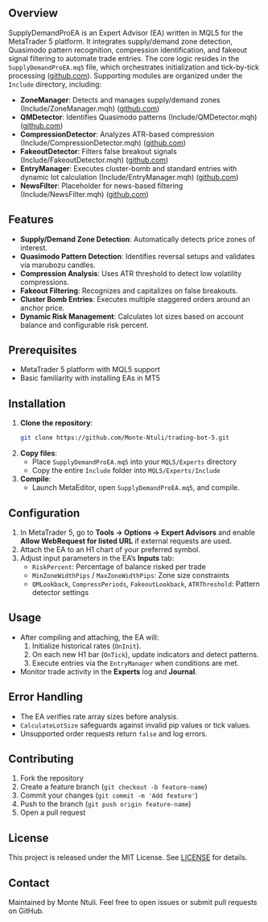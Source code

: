 ## Overview

SupplyDemandProEA is an Expert Advisor (EA) written in MQL5 for the MetaTrader 5 platform. It integrates supply/demand zone detection, Quasimodo pattern recognition, compression identification, and fakeout signal filtering to automate trade entries. The core logic resides in the `SupplyDemandProEA.mq5` file, which orchestrates initialization and tick-by-tick processing ([github.com](https://github.com/Monte-Ntuli/trading-bot-5/blob/main/SupplyDemandProEA/SupplyDemandProEA.mq5)). Supporting modules are organized under the `Include` directory, including:

- **ZoneManager**: Detects and manages supply/demand zones (Include/ZoneManager.mqh) ([github.com](https://github.com/Monte-Ntuli/trading-bot-5/blob/main/SupplyDemandProEA/Include/ZoneManager.mqh))
- **QMDetector**: Identifies Quasimodo patterns (Include/QMDetector.mqh) ([github.com](https://github.com/Monte-Ntuli/trading-bot-5/blob/main/SupplyDemandProEA/Include/QMDetector.mqh))
- **CompressionDetector**: Analyzes ATR-based compression (Include/CompressionDetector.mqh) ([github.com](https://github.com/Monte-Ntuli/trading-bot-5/blob/main/SupplyDemandProEA/Include/CompressionDetector.mqh))
- **FakeoutDetector**: Filters false breakout signals (Include/FakeoutDetector.mqh) ([github.com](https://github.com/Monte-Ntuli/trading-bot-5/blob/main/SupplyDemandProEA/Include/FakeoutDetector.mqh))
- **EntryManager**: Executes cluster-bomb and standard entries with dynamic lot calculation (Include/EntryManager.mqh) ([github.com](https://github.com/Monte-Ntuli/trading-bot-5/blob/main/SupplyDemandProEA/Include/EntryManager.mqh))
- **NewsFilter**: Placeholder for news-based filtering (Include/NewsFilter.mqh) ([github.com](https://github.com/Monte-Ntuli/trading-bot-5/blob/main/SupplyDemandProEA/Include/NewsFilter.mqh))

## Features

- **Supply/Demand Zone Detection**: Automatically detects price zones of interest.
- **Quasimodo Pattern Detection**: Identifies reversal setups and validates via marubozu candles.
- **Compression Analysis**: Uses ATR threshold to detect low volatility compressions.
- **Fakeout Filtering**: Recognizes and capitalizes on false breakouts.
- **Cluster Bomb Entries**: Executes multiple staggered orders around an anchor price.
- **Dynamic Risk Management**: Calculates lot sizes based on account balance and configurable risk percent.

## Prerequisites

- MetaTrader 5 platform with MQL5 support
- Basic familiarity with installing EAs in MT5

## Installation

1. **Clone the repository**:
   ```bash
   git clone https://github.com/Monte-Ntuli/trading-bot-5.git
   ```
2. **Copy files**:
   - Place `SupplyDemandProEA.mq5` into your `MQL5/Experts` directory
   - Copy the entire `Include` folder into `MQL5/Experts/Include`
3. **Compile**:
   - Launch MetaEditor, open `SupplyDemandProEA.mq5`, and compile.

## Configuration

1. In MetaTrader 5, go to **Tools → Options → Expert Advisors** and enable **Allow WebRequest for listed URL** if external requests are used.
2. Attach the EA to an H1 chart of your preferred symbol.
3. Adjust input parameters in the EA’s **Inputs** tab:
   - `RiskPercent`: Percentage of balance risked per trade
   - `MinZoneWidthPips` / `MaxZoneWidthPips`: Zone size constraints
   - `QMLookback`, `CompressPeriods`, `FakeoutLookback`, `ATRThreshold`: Pattern detector settings

## Usage

- After compiling and attaching, the EA will:
  1. Initialize historical rates (`OnInit`).
  2. On each new H1 bar (`OnTick`), update indicators and detect patterns.
  3. Execute entries via the `EntryManager` when conditions are met.
- Monitor trade activity in the **Experts** log and **Journal**.

## Error Handling

- The EA verifies rate array sizes before analysis.
- `CalculateLotSize` safeguards against invalid pip values or tick values.
- Unsupported order requests return `false` and log errors.

## Contributing

1. Fork the repository
2. Create a feature branch (`git checkout -b feature-name`)
3. Commit your changes (`git commit -m 'Add feature'`)
4. Push to the branch (`git push origin feature-name`)
5. Open a pull request

## License

This project is released under the MIT License. See [LICENSE](LICENSE) for details.

## Contact

Maintained by Monte Ntuli. Feel free to open issues or submit pull requests on GitHub.

